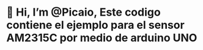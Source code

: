 # 👋 Hi, I’m @Picaio, Este codigo contiene el ejemplo para el sensor AM2315C por medio de arduino UNO
